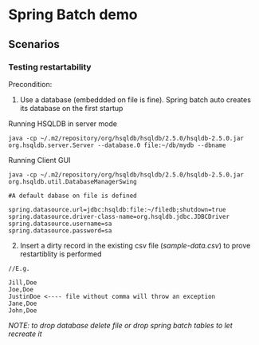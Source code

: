 # Spring Batch demo

## Scenarios

### Testing restartability

Precondition:

1. Use a database (embeddded on file is fine). Spring batch auto creates its
database on the first startup

Running HSQLDB in server mode

```
java -cp ~/.m2/repository/org/hsqldb/hsqldb/2.5.0/hsqldb-2.5.0.jar org.hsqldb.server.Server --database.0 file:~/db/mydb --dbname
```

Running Client GUI

```
java -cp ~/.m2/repository/org/hsqldb/hsqldb/2.5.0/hsqldb-2.5.0.jar org.hsqldb.util.DatabaseManagerSwing
```


```
#A default dabase on file is defined

spring.datasource.url=jdbc:hsqldb:file:~/filedb;shutdown=true
spring.datasource.driver-class-name=org.hsqldb.jdbc.JDBCDriver
spring.datasource.username=sa
spring.datasource.password=sa
```


2. Insert a dirty record in the existing csv file (*sample-data.csv*) to prove restartiblity is
performed 

```
//E.g.

Jill,Doe
Joe,Doe
JustinDoe <---- file without comma will throw an exception
Jane,Doe
John,Doe

```


*NOTE: to drop database delete file or drop spring batch tables to let recreate it*

